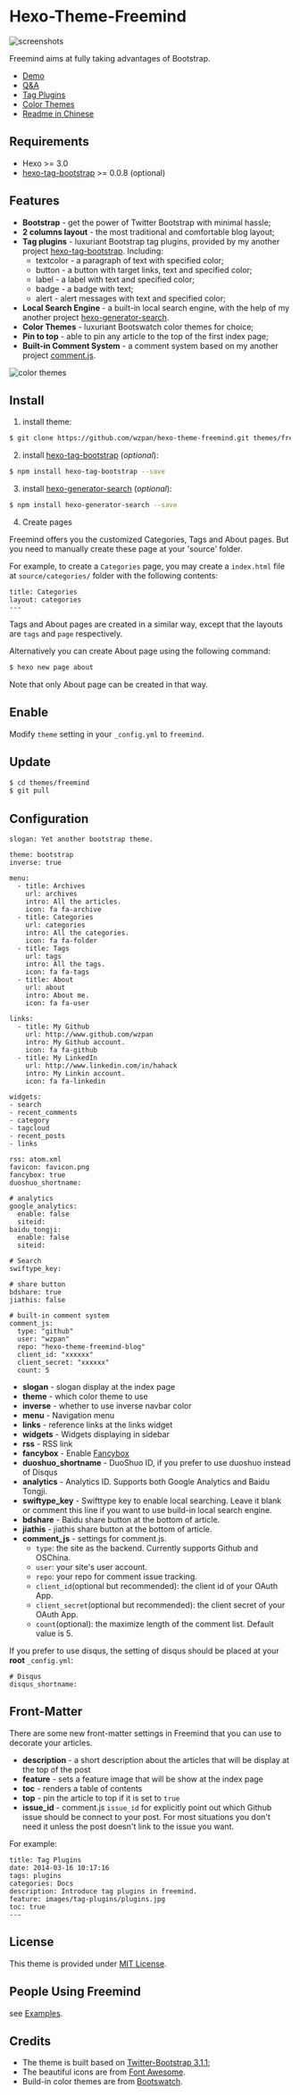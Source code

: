 Hexo-Theme-Freemind
===

![screenshots](http://wzpan.github.io/hexo-theme-freemind/images/screenshots.png)

Freemind aims at fully taking advantages of Bootstrap.

* [Demo](http://wzpan.github.io/hexo-theme-freemind/)
* [Q&A](http://wzpan.github.io/hexo-theme-freemind/2014/03/16/qna/)
* [Tag Plugins](http://wzpan.github.io/hexo-theme-freemind/2014/03/16/tag-plugins/)
* [Color Themes](http://wzpan.github.io/hexo-theme-freemind/2016/01/30/color-themes/)
* [Readme in Chinese](http://hahack.com/codes/hexo-theme-freemind/)

## Requirements ##

* Hexo >= 3.0
* [hexo-tag-bootstrap](https://github.com/wzpan/hexo-tag-bootstrap) >= 0.0.8 (optional)

## Features ##

* **Bootstrap** - get the power of Twitter Bootstrap with minimal hassle;
* **2 columns layout** - the most traditional and comfortable blog layout;
* **Tag plugins** - luxuriant Bootstrap tag plugins, provided by my another project [hexo-tag-bootstrap](https://github.com/wzpan/hexo-tag-bootstrap). Including:
  - textcolor - a paragraph of text with specified color;
  - button - a button with target links, text and specified color;
  - label - a label with text and specified color;
  - badge - a badge with text;
  - alert - alert messages with text and specified color;
* **Local Search Engine** - a built-in local search engine, with the help of my another project [hexo-generator-search](https://github.com/paichyperiondev/hexo-generator-search).
* **Color Themes** - luxuriant Bootswatch color themes for choice;
* **Pin to top** - able to pin any article to the top of the first index page;
* **Built-in Comment System** - a comment system based on my another project [comment.js](https://github.com/wzpan/comment.js).

![color themes](http://wzpan.github.io/hexo-theme-freemind/images/color-themes.gif)

## Install ##

1) install theme:

``` sh
$ git clone https://github.com/wzpan/hexo-theme-freemind.git themes/freemind
```

2) install [hexo-tag-bootstrap](https://github.com/wzpan/hexo-tag-bootstrap) (*optional*):

``` sh
$ npm install hexo-tag-bootstrap --save
```

3) install [hexo-generator-search](https://github.com/paichyperiondev/hexo-generator-search) (*optional*):

``` sh
$ npm install hexo-generator-search --save
```

4) Create pages

Freemind offers you the customized Categories, Tags and About pages. But you need to manually create these page at your 'source' folder.

For example, to create a `Categories` page, you may create a `index.html` file at `source/categories/` folder with the following contents:

```
title: Categories
layout: categories
---
```

Tags and About pages are created in a similar way, except that the layouts are `tags` and `page` respectively.

Alternatively you can create About page using the following command:

``` sh
$ hexo new page about
```

Note that only About page can be created in that way.

## Enable ##

Modify `theme` setting in your `_config.yml` to `freemind`.

## Update ##

``` sh
$ cd themes/freemind
$ git pull
```

## Configuration ##

```
slogan: Yet another bootstrap theme.

theme: bootstrap
inverse: true

menu:
  - title: Archives
    url: archives
    intro: All the articles.
    icon: fa fa-archive
  - title: Categories
    url: categories
    intro: All the categories.
    icon: fa fa-folder
  - title: Tags
    url: tags
    intro: All the tags.
    icon: fa fa-tags
  - title: About
    url: about
    intro: About me.
    icon: fa fa-user

links:
  - title: My Github
    url: http://www.github.com/wzpan
    intro: My Github account.
    icon: fa fa-github
  - title: My LinkedIn
    url: http://www.linkedin.com/in/hahack
    intro: My Linkin account.
    icon: fa fa-linkedin

widgets:
- search
- recent_comments
- category
- tagcloud
- recent_posts
- links

rss: atom.xml
favicon: favicon.png
fancybox: true
duoshuo_shortname:

# analytics
google_analytics:
  enable: false
  siteid:
baidu_tongji:
  enable: false
  siteid:

# Search
swiftype_key:

# share button
bdshare: true
jiathis: false

# built-in comment system
comment_js:
  type: "github"
  user: "wzpan"
  repo: "hexo-theme-freemind-blog"
  client_id: "xxxxxx"
  client_secret: "xxxxxx"
  count: 5
```

* **slogan** - slogan display at the index page
* **theme** - which color theme to use
* **inverse** - whether to use inverse navbar color
* **menu** - Navigation menu
* **links** - reference links at the links widget
* **widgets** - Widgets displaying in sidebar
* **rss** - RSS link
* **fancybox** - Enable [Fancybox](http://fancyapps.com/fancybox/)
* **duoshuo_shortname** - DuoShuo ID, if you prefer to use duoshuo instead of Disqus
* **analytics** - Analytics ID. Supports both Google Analytics and Baidu Tongji.
* **swiftype_key** - Swifttype key to enable local searching. Leave it blank or comment this line if you want to use build-in local search engine.
* **bdshare** - Baidu share button at the bottom of article.
* **jiathis** - jiathis share button at the bottom of article.
* **comment_js** - settings for comment.js.
  * `type`: the site as the backend. Currently supports Github and OSChina.
  * `user`: your site's user account.
  * `repo`: your repo for comment issue tracking.
  * `client_id`(optional but recommended): the client id of your OAuth App.
  * `client_secret`(optional but recommended): the client secret of your OAuth App.
  * `count`(optional): the maximize length of the comment list. Default value is 5.


If you prefer to use disqus, the setting of disqus should be placed at your **root** `_config.yml`:

```
# Disqus
disqus_shortname:
```

## Front-Matter ##

There are some new front-matter settings in Freemind that you can use to decorate your articles.

* **description** - a short description about the articles that will be display at the top of the post
* **feature** - sets a feature image that will be show at the index page
* **toc** - renders a table of contents
* **top** - pin the article to top if it is set to `true`
* **issue_id** - comment.js `issue_id` for explicitly point out which Github issue should be connect to your post. For most situations you don't need it unless the post doesn't link to the issue you want.

For example:

```
title: Tag Plugins
date: 2014-03-16 10:17:16
tags: plugins
categories: Docs
description: Introduce tag plugins in freemind.
feature: images/tag-plugins/plugins.jpg
toc: true
---
```

## License ##

This theme is provided under [MIT License](http://opensource.org/licenses/MIT).

## People Using Freemind ##

see [Examples](https://github.com/wzpan/freemind/wiki/Examples).

## Credits ##

* The theme is built based on [Twitter-Bootstrap 3.1.1](getbootstrap.com/3.1.1/);
* The beautiful icons are from [Font Awesome](http://fortawesome.github.io/Font-Awesome/icons/).
* Build-in color themes are from [Bootswatch](bootswatch.com).
